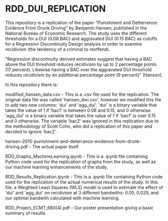 # RDD_DUI_REPLICATION
This repository is a  replication of the paper "Punishment and Detterrence: Evidence From Drunk Driving" by Benjamin Hansen, published in the National Bureau of Economic Research. The study uses the different thresholds for a DUI (0.08 BAC) and aggravated DUI (0.15 BAC) as cutoffs for a Regression Discontinuity Design analysis in order to examine recidivism (the tendency of a criminal to reoffend). 

"Regression discontinuity derived
estimates suggest that having a BAC above the DUI threshold reduces recidivism by up to 2 percentage
points (17 percent). Likewise having a BAC over the aggravated DUI threshold reduces recidivism
by an additional percentage point (9 percent)" (Hansen).

In this repository there is: 

modified_hansen_data.csv - This is a .csv file used for the replication. The original data file was called 'hansen_dwi.csv', however we modified this file to add two new columns: 'dui' and 'agg_dui'. 'dui' is a binary variable that takes the value of 1 if 'bac1' is between 0.08 and 0.15, and 0 otherwise. 'agg_dui' is a binary variable that takes the value of 1 if 'bac1' is over 0.15 and 0 otherwise. The variable 'bac2' was ignored in this replication due to the methodology of Scott Cohn, who did a replication of this paper and decided to ignore 'bac2'.

hansen-2015-punishment-and-deterrance-evidence-from-drunk-driving.pdf - The actual paper itself

RDD_Graphs_MachineLearning.ipynb - This is a .ipynb file containing Python code used for the replication of graphs from the study, as well as our machine learning enhancements of the study.

RDD_Results_Replication.ipynb - This is a .ipynb file containing Python code used for the replication of the actual numerical results of the study. In this file, a Weighted Least Squares (WLS) model is used to estimate the effect of 'dui' and 'agg_dui' on recidivism at 3 different bandwiths: 0.05, 0.025, and our optimal bandwith calculated with machine learning.

RDD_Project_ECMT_680(4).pdf - Our poster presentation giving a basic summary of results.
